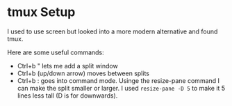 # tmux Setup

I used to use screen but looked into a more modern alternative and found tmux.

Here are some useful commands:

- Ctrl+b " lets me add a split window
- Ctrl+b (up/down arrow) moves between splits
- Ctrl+b : goes into command mode. Usinge the resize-pane command I can make the split smaller or larger. I used `resize-pane -D 5` to make it 5 lines less tall (D is for downwards).


